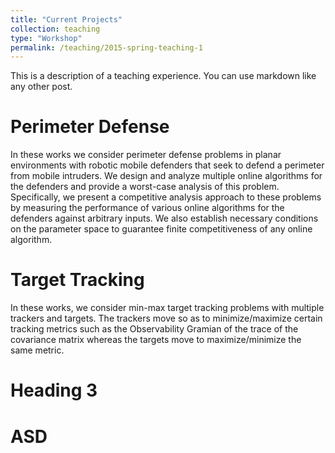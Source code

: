 ```yaml
---
title: "Current Projects"
collection: teaching
type: "Workshop"
permalink: /teaching/2015-spring-teaching-1
---
```

This is a description of a teaching experience. You can use markdown like any other post.

Perimeter Defense
======
In these works we consider perimeter defense problems in planar environments with robotic mobile defenders that seek to defend a perimeter from mobile intruders. We design and analyze multiple online algorithms for the defenders and provide a worst-case analysis of this problem. Specifically, we present a competitive analysis approach to these problems by measuring the performance of various online algorithms for the defenders against arbitrary inputs. We also establish necessary conditions on the parameter space to guarantee finite competitiveness of  any online algorithm.

Target Tracking
======
In these works, we consider min-max target tracking problems with multiple trackers and targets. The trackers move so as to minimize/maximize certain tracking metrics such as the Observability Gramian of the trace of the covariance matrix whereas the targets move to maximize/minimize the same metric.

Heading 3
======

# ASD
